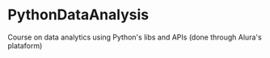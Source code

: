# PythonDataAnalysis
Course on data analytics using Python's libs and APIs (done through Alura's plataform)
